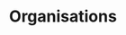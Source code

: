 ---
title: Organisations
category: involvment
permalink: /consulting
order: 1
list_items:
  - AI adoption
  - Open source review
  - Consultancy
  - R&D projects
---